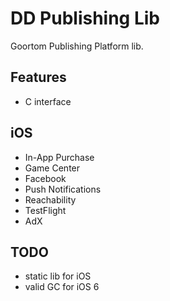 # DD Publishing Lib

Goortom Publishing Platform lib.

## Features

* C interface

## iOS

* In-App Purchase
* Game Center
* Facebook
* Push Notifications
* Reachability
* TestFlight
* AdX

## TODO

* static lib for iOS
* valid GC for iOS 6